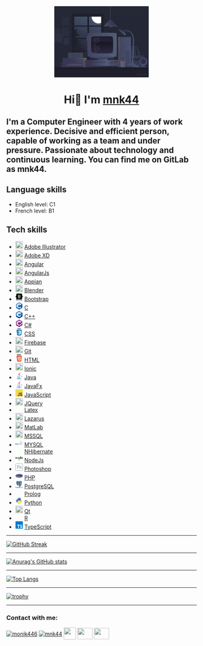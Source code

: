 <div id="header" align="center">

  <img src="https://github.com/mnk44/mnk44/blob/master/img/Animation.gif" width="250"/>
  
</div>

<h1 align="center">
 Hi👋 I'm
 <A HREF="https://mobile.twitter.com/Monik446"> mnk44</A>

</h1>

## I'm a Computer Engineer with 4 years of work experience. Decisive and efficient person, capable of working as a team and under pressure. Passionate about technology and continuous learning. You can find me on GitLab as mnk44.

## Language skills
* English level: C1
* French level: B1

## Tech skills

* <img src="https://www.vectorlogo.zone/logos/adobe_illustrator/adobe_illustrator-icon.svg" width="20" height="20"/> [Adobe Illustrator](https://www.adobe.com/in/products/illustrator.html)
* <img src="https://play-lh.googleusercontent.com/kaox1VteLsWAuNxPxhm8t4llaoyFhxzDjo9g4Hdf92bKdT_Sn6Yrdku6rApuc5ktirw" width="20" height="20"/> [Adobe XD](https://www.adobe.com/products/xd.html)
* <img src="https://angular.io/assets/images/logos/angular/angular.svg" width="20" height="20"/> [Angular](https://angular.io)
* <img src="https://angular.io/assets/images/logos/angular/angular.svg" width="20" height="20"/> [AngularJs](https://angularjs.org/)
* <img src="https://encrypted-tbn0.gstatic.com/images?q=tbn:ANd9GcSpmDfMo8Mn8kQ844PQUAbyRmLgENbzgdwiA5aMYmM4Pw&s" width="20" height="20"/> [Appian](https://appian.com/es.html)
* <img src="https://download.blender.org/branding/community/blender_community_badge_white.svg" width="20" height="20"/> [Blender](https://www.blender.org/)
* <img src="https://raw.githubusercontent.com/devicons/devicon/master/icons/bootstrap/bootstrap-plain-wordmark.svg" width="20" height="20"/> [Bootstrap](https://getbootstrap.com)
* <img src="https://raw.githubusercontent.com/devicons/devicon/master/icons/c/c-original.svg" width="20" height="20"/> [C](https://www.cprogramming.com/)
* <img src="https://raw.githubusercontent.com/devicons/devicon/master/icons/cplusplus/cplusplus-original.svg" width="20" height="20"/> [C++](https://www.w3schools.com/cpp/)
* <img src="https://raw.githubusercontent.com/devicons/devicon/master/icons/csharp/csharp-original.svg" width="20" height="20"/> [C#](https://www.w3schools.com/cs/)
* <img src="https://raw.githubusercontent.com/devicons/devicon/master/icons/css3/css3-original-wordmark.svg" width="20" height="20"/> [CSS](https://www.w3schools.com/css/)
* <img src="https://www.vectorlogo.zone/logos/firebase/firebase-icon.svg" width="20" height="20"/> [Firebase](https://firebase.google.com/)
* <img src="https://www.vectorlogo.zone/logos/git-scm/git-scm-icon.svg" width="20" height="20"/> [Git](https://git-scm.com/)
* <img src="https://raw.githubusercontent.com/devicons/devicon/master/icons/html5/html5-original-wordmark.svg" width="20" height="20"/> [HTML](https://www.w3.org/html/)
* <img src="https://upload.wikimedia.org/wikipedia/commons/d/d1/Ionic_Logo.svg" width="20" height="20"/> [Ionic](https://ionicframework.com)
* <img src="https://raw.githubusercontent.com/devicons/devicon/master/icons/java/java-original.svg" width="20" height="20"/> [Java](https://www.java.com)
* <img src="https://raw.githubusercontent.com/devicons/devicon/master/icons/java/java-original.svg" width="20" height="20"/> [JavaFx](https://openjfx.io/)
* <img src="https://raw.githubusercontent.com/devicons/devicon/master/icons/javascript/javascript-original.svg" width="20" height="20"/> [JavaScript](https://developer.mozilla.org/en-US/docs/Web/JavaScript)
* <img src="https://www.vectorlogo.zone/logos/jquery/jquery-vertical.svg" width="20" height="20"/> [JQuery](https://jquery.com)
* <img src="https://upload.wikimedia.org/wikipedia/commons/thumb/9/92/LaTeX_logo.svg/1200px-LaTeX_logo.svg.png?20210414121601" width="20" height="10"/> [Latex](https://www.latex-project.org/)
* <img src="https://www.bverhue.nl/delphisvg/wp-content/uploads/2019/09/lazarus.png" width="20" height="20"/> [Lazarus](https://www.lazarus-ide.org/)
* <img src="https://upload.wikimedia.org/wikipedia/commons/2/21/Matlab_Logo.png" width="20" height="20"/> [MatLab](https://www.mathworks.com/)
* <img src="https://www.svgrepo.com/show/303229/microsoft-sql-server-logo.svg" width="20" height="20"/> [MSSQL](https://www.microsoft.com/en-us/sql-server)
* <img src="https://raw.githubusercontent.com/devicons/devicon/master/icons/mysql/mysql-original-wordmark.svg" width="20" height="20"/> [MYSQL](https://www.mysql.com/)
* <img src="https://nhibernate.info/images/LogoNH.gif" width="20" height="15"/> [NHibernate](https://nhibernate.info)
* <img src="https://raw.githubusercontent.com/devicons/devicon/master/icons/nodejs/nodejs-original-wordmark.svg" width="20" height="20"/> [NodeJs](https://nodejs.org)
* <img src="https://raw.githubusercontent.com/devicons/devicon/master/icons/photoshop/photoshop-line.svg" width="20" height="20"/> [Photoshop](https://www.photoshop.com/en)
* <img src="https://raw.githubusercontent.com/devicons/devicon/master/icons/php/php-original.svg" width="20" height="20"/> [PHP](https://www.php.net)
* <img src="https://raw.githubusercontent.com/devicons/devicon/master/icons/postgresql/postgresql-original-wordmark.svg" width="20" height="20"/> [PostgreSQL](https://www.postgresql.org)
* <img src="https://www.swi-prolog.org/icons/swipl.png" width="20" height="17"/> [Prolog](https://www.swi-prolog.org/)
* <img src="https://raw.githubusercontent.com/devicons/devicon/master/icons/python/python-original.svg" width="20" height="20"/> [Python](https://www.python.org)
* <img src="https://upload.wikimedia.org/wikipedia/commons/0/0b/Qt_logo_2016.svg" width="20" height="20"/> [Qt](https://www.qt.io/)
* <img src="https://www.r-project.org/Rlogo.png" width="20" height="15"/> [R](https://www.r-project.org/)
* <img src="https://raw.githubusercontent.com/devicons/devicon/master/icons/typescript/typescript-original.svg" width="20" height="20"/> [TypeScript](https://www.typescriptlang.org/)

---

[![GitHub Streak](http://github-readme-streak-stats.herokuapp.com?user=mnk44&theme=tokyonight)](https://git.io/streak-stats)

---

[![Anurag's GitHub stats](https://github-readme-stats.vercel.app/api?username=mnk44&show_icons=true&theme=tokyonight)](https://github.com/anuraghazra/github-readme-stats)

---

[![Top Langs](https://github-readme-stats.vercel.app/api/top-langs/?username=mnk44&layout=compact&theme=tokyonight&langs_count=10)](https://github.com/anuraghazra/github-readme-stats)

---

[![trophy](https://github-profile-trophy.vercel.app/?username=mnk44&theme=nord)](https://github.com/ryo-ma/github-profile-trophy)

---

<h3 align="left">Contact with me:</h3>
<p align="left">
<a href="https://twitter.com/monik446" target="blank"><img align="center" src="https://raw.githubusercontent.com/rahuldkjain/github-profile-readme-generator/master/src/images/icons/Social/twitter.svg" alt="monik446" height="30" width="35" /></a>
<a href="https://www.linkedin.com/in/mnk44" target="blank"><img align="center" src="https://static.vecteezy.com/system/resources/previews/018/930/587/original/linkedin-logo-linkedin-icon-transparent-free-png.png" alt="mnk44" height="50" width="50" /></a>
<a href="https://t.me/Mnk0044" target="blank"><img align="center" src="https://upload.wikimedia.org/wikipedia/commons/thumb/8/82/Telegram_logo.svg/768px-Telegram_logo.svg.png?20220101141644" height="32" width="32" /></a>
<a href="https://instagram.com/mnk_m44" target="blank"><img align="center" src="https://raw.githubusercontent.com/rahuldkjain/github-profile-readme-generator/master/src/images/icons/Social/instagram.svg" height="30" width="40" /></a>
<a href="https://www.facebook.com/monik.montoto.3" target="blank"><img align="center" src="https://raw.githubusercontent.com/rahuldkjain/github-profile-readme-generator/master/src/images/icons/Social/facebook.svg" height="30" width="40" /></a>
</p>
